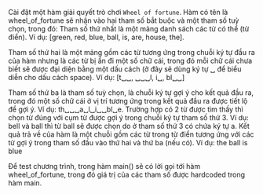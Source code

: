 Cài đặt một hàm giải quyết trò chơi `Wheel of fortune`.
Hàm có tên là wheel_of_fortune sẽ nhận vào hai tham số bắt buộc và một tham
số tuỳ chọn, trong đó: Tham số thứ nhất là một mảng danh sách các từ có thể (từ điển). Ví dụ:
[green, red, blue, ball, is, are, house, the].   

Tham số thứ hai là một mảng gồm các từ tương ứng trong chuỗi ký tự đầu
ra của hàm nhưng là các từ bị ẩn đi một số chữ cái, trong đó mỗi chữ cái
chưa biết sẽ được đại diện bằng một dấu cách (ở đây sẽ dùng ký tự ␣ để
biểu diễn cho dấu cách space). Ví dụ: [t␣␣, ␣␣␣l, i␣, bl␣␣]   

Tham số thứ ba là tham số tuỳ chọn, là chuỗi ký tự gợi ý cho kết quả đầu
ra, trong đó một số chữ cái ở vị trí tương ứng trong kết quả đầu ra được
tiết lộ để gợi ý. Ví dụ: th␣␣␣a␣l␣i␣␣bl␣e. Trường hợp có 2 từ
được tìm thấy thì chọn từ đúng với cụm từ được gợi ý trong chuỗi ký tự
tham số thứ 3. Ví dụ: bell và ball thì từ ball sẽ được chọn do ở tham số thứ
3 có chứa ký tự a.
Kết quả trả về của hàm là một chuỗi gồm các từ trong từ điển tương ứng với các
từ gợi ý trong tham số đầu vào thứ hai và thứ ba (nếu có). Ví dụ: the ball is
blue   

Để test chương trình, trong hàm main() sẽ có lời gọi tới hàm wheel_of_fortune,
trong đó giá trị của các tham số được hardcoded trong hàm main.
